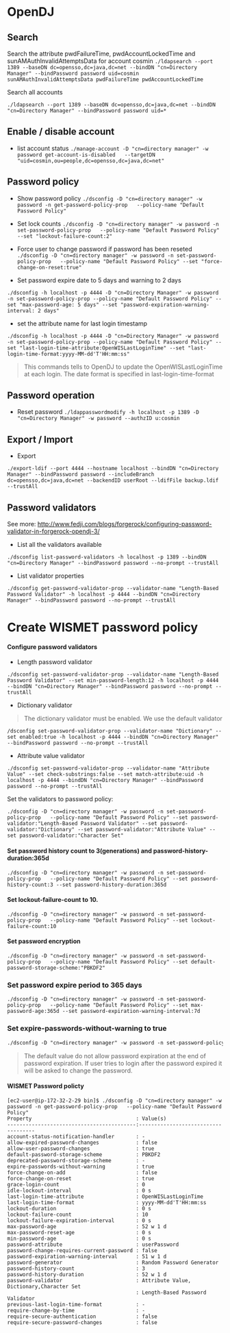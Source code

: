 # OpenDJ

## Search

Search the attribute pwdFailureTime, pwdAccountLockedTime and sunAMAuthInvalidAttemptsData for account cosmin
```./ldapsearch --port 1389 --baseDN dc=opensso,dc=java,dc=net --bindDN "cn=Directory Manager" --bindPassword password uid=cosmin sunAMAuthInvalidAttemptsData pwdFailureTime pwdAccountLockedTime```

Search all accounts
```
./ldapsearch --port 1389 --baseDN dc=opensso,dc=java,dc=net --bindDN "cn=Directory Manager" --bindPassword password uid=*
```

## Enable / disable account

- list account status
```./manage-account -D "cn=directory manager" -w password get-account-is-disabled   --targetDN "uid=cosmin,ou=people,dc=opensso,dc=java,dc=net"```


## Password policy

- Show password policy
```./dsconfig -D "cn=directory manager" -w password -n get-password-policy-prop   --policy-name "Default Password Policy"```

- Set lock counts
```./dsconfig -D "cn=directory manager" -w password -n set-password-policy-prop   --policy-name "Default Password Policy" --set "lockout-failure-count:2"```

- Force user to change password if password has been reseted
```./dsconfig -D "cn=directory manager" -w password -n set-password-policy-prop   --policy-name "Default Password Policy" --set "force-change-on-reset:true"```

- Set password expire date to 5 days and warning to 2 days
```
./dsconfig -h localhost -p 4444 -D "cn=Directory Manager" -w password -n set-password-policy-prop --policy-name "Default Password Policy" --set "max-password-age: 5 days" --set "password-expiration-warning-interval: 2 days"
```

- set the attribute name for last login timestamp
```
./dsconfig -h localhost -p 4444 -D "cn=Directory Manager" -w password -n set-password-policy-prop --policy-name "Default Password Policy" --set "last-login-time-attribute:OpenWISLastLoginTime" --set "last-login-time-format:yyyy-MM-dd'T'HH:mm:ss"
```
> This commands tells to OpenDJ to update the OpenWISLastLoginTime at each login. The date format is specified in last-login-time-format

## Password operation

- Reset password
```./ldappasswordmodify -h localhost -p 1389 -D "cn=Directory Manager" -w password --authzID u:cosmin```


## Export / Import

- Export
```
./export-ldif --port 4444 --hostname localhost --bindDN "cn=Directory Manager" --bindPassword password --includeBranch dc=opensso,dc=java,dc=net --backendID userRoot --ldifFile backup.ldif --trustAll
```
## Password validators

See more:
http://www.fedji.com/blogs/forgerock/configuring-password-validator-in-forgerock-opendj-3/

- List all the validators available
```
./dsconfig list-password-validators -h localhost -p 1389 --bindDN "cn=Directory Manager" --bindPassword password --no-prompt --trustAll
```

- List validator properties
```$xslt
./dsconfig get-password-validator-prop --validator-name "Length-Based Password Validator" -h localhost -p 4444 --bindDN "cn=Directory Manager" --bindPassword password --no-prompt --trustAll
```


# Create WISMET password policy

#### Configure password validators

- Length password validator
```$xslt
./dsconfig set-password-validator-prop --validator-name "Length-Based Password Validator" --set min-password-length:12 -h localhost -p 4444 --bindDN "cn=Directory Manager" --bindPassword password --no-prompt --trustAll
```

- Dictionary validator
> The dictionary validator must be enabled. We use the default validator
```$xslt
/dsconfig set-password-validator-prop --validator-name "Dictionary" --set enabled:true -h localhost -p 4444 --bindDN "cn=Directory Manager" --bindPassword password --no-prompt --trustAll
```

- Attribute value validator
```$xslt
./dsconfig set-password-validator-prop --validator-name "Attribute Value" --set check-substrings:false --set match-attribute:uid -h localhost -p 4444 --bindDN "cn=Directory Manager" --bindPassword password --no-prompt --trustAll
```

Set the validators to password policy:
```$xslt
./dsconfig -D "cn=directory manager" -w password -n set-password-policy-prop   --policy-name "Default Password Policy" --set password-validator:"Length-Based Password Validator" --set password-validator:"Dictionary" --set password-validator:"Attribute Value" --set password-validator:"Character Set"
```
#### Set password history count to 3(generations) and password-history-duration:365d
```$xslt
./dsconfig -D "cn=directory manager" -w password -n set-password-policy-prop   --policy-name "Default Password Policy" --set password-history-count:3 --set password-history-duration:365d
```

#### Set lockout-failure-count to 10.
```$xslt
./dsconfig -D "cn=directory manager" -w password -n set-password-policy-prop   --policy-name "Default Password Policy" --set lockout-failure-count:10
```

#### Set password encryption
```$xslt
./dsconfig -D "cn=directory manager" -w password -n set-password-policy-prop   --policy-name "Default Password Policy" --set default-password-storage-scheme:"PBKDF2"
```

### Set password expire period to 365 days
```$xslt
./dsconfig -D "cn=directory manager" -w password -n set-password-policy-prop   --policy-name "Default Password Policy" --set max-password-age:365d --set password-expiration-warning-interval:7d
```

### Set expire-passwords-without-warning to true
```dtd
./dsconfig -D "cn=directory manager" -w password -n set-password-policy-prop   --policy-name "Default Password Policy" --set expire-passwords-without-warning:true
```
> The default value do not allow password expiration at the end of password expiration. If user tries to login after the password expired it will be asked to change the password.

#### WISMET Password policty 
```$xslt
[ec2-user@ip-172-32-2-29 bin]$ ./dsconfig -D "cn=directory manager" -w password -n get-password-policy-prop   --policy-name "Default Password Policy"
Property                                  : Value(s)
------------------------------------------:------------------------------------
account-status-notification-handler       : -
allow-expired-password-changes            : false
allow-user-password-changes               : true
default-password-storage-scheme           : PBKDF2
deprecated-password-storage-scheme        : -
expire-passwords-without-warning          : true
force-change-on-add                       : false
force-change-on-reset                     : true
grace-login-count                         : 0
idle-lockout-interval                     : 0 s
last-login-time-attribute                 : OpenWISLastLoginTime
last-login-time-format                    : yyyy-MM-dd'T'HH:mm:ss
lockout-duration                          : 0 s
lockout-failure-count                     : 10
lockout-failure-expiration-interval       : 0 s
max-password-age                          : 52 w 1 d
max-password-reset-age                    : 0 s
min-password-age                          : 0 s
password-attribute                        : userPassword
password-change-requires-current-password : false
password-expiration-warning-interval      : 51 w 1 d
password-generator                        : Random Password Generator
password-history-count                    : 3
password-history-duration                 : 52 w 1 d
password-validator                        : Attribute Value, Dictionary,Character Set
                                          : Length-Based Password Validator
previous-last-login-time-format           : -
require-change-by-time                    : -
require-secure-authentication             : false
require-secure-password-changes           : false
```


